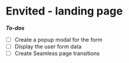 # Envited - landing page

**_To-dos_**

- [ ] Create a popup modal for the form
- [ ] Display the user form data
- [ ] Create Seamless page transitions
